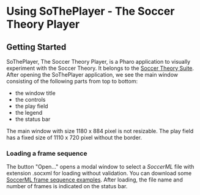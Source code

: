 # Using SoThePlayer - The Soccer Theory Player
## Getting Started
SoThePlayer, The Soccer Theory Player, is a Pharo application to visually experiment with the Soccer Theory.
It belongs to the [Soccer Theory Suite](https://github.com/Driolar/SoccerTheory-Pharo#).
After opening the SoThePlayer application, we see the main window consisting of the following parts from top to bottom:
* the window title
* the controls
* the play field
* the legend
* the status bar

The main window with size 1180 x 884 pixel is not resizable.
The play field has a fixed size of 1110 x 720 pixel without the border.

### Loading a frame sequence
  The button "Open..." opens a modal window to select a *SoccerML* file with extension .socxml for loading without validation.
  You can download some [SoccerML frame sequence examples](https://github.com/Driolar/SoccerTheory-Pharo/tree/master/socxml/frame_sequence). 
  After loading, the file name and number of frames is indicated on the status bar.
